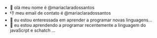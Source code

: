 - 👋 olá meu nome é @mariaclaradossantos
- :-1: meu email de contato é @mariaclaradossantos
- 👀 eu estou enteressada em aprender a programar novas linguagens...
- 🌱 eu estou aprendendo a programar recentemente a linguagem do javaScrpt e schatch ...


